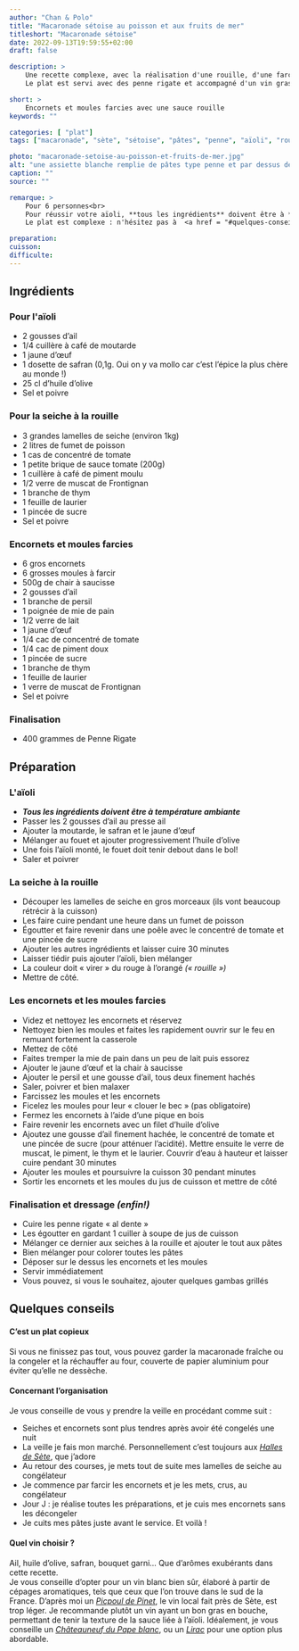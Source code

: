 ```yaml
---
author: "Chan & Polo"
title: "Macaronade sétoise au poisson et aux fruits de mer"
titleshort: "Macaronade sétoise"
date: 2022-09-13T19:59:55+02:00
draft: false

description: >
    Une recette complexe, avec la réalisation d'une rouille, d'une farce pour moules et encornets.<br>
    Le plat est servi avec des penne rigate et accompagné d'un vin gras en bouche.

short: >
    Encornets et moules farcies avec une sauce rouille
keywords: ""

categories: [ "plat"]
tags: ["macaronade", "sète", "sétoise", "pâtes", "penne", "aïoli", "rouille", "seiche", "poisson", "muscat", "encornet", "moule", "chair à saucisse", "piment", "farce"]

photo: "macaronade-setoise-au-poisson-et-fruits-de-mer.jpg"
alt: "une assiette blanche remplie de pâtes type penne et par dessus des encornets farcis et une sauce rouille"
caption: ""
source: ""

remarque: >
    Pour 6 personnes<br>
    Pour réussir votre aïoli, **tous les ingrédients** doivent être à **température ambiante**<br>
    Le plat est complexe : n'hésitez pas à  <a href = "#quelques-conseils">lire nos conseils en fin de recette</a>

preparation: 
cuisson: 
difficulte:
---
```



## Ingrédients
### Pour l'aïoli
- 2 gousses d’ail
- 1/4 cuillère à café de moutarde
- 1 jaune d’œuf
- 1 dosette de safran (0,1g. Oui on y va mollo car c’est l’épice la plus chère au monde !)
- 25 cl d’huile d’olive
- Sel et poivre
### Pour la seiche à la rouille
- 3 grandes lamelles de seiche (environ 1kg)
- 2 litres de fumet de poisson
- 1 cas de concentré de tomate
- 1 petite brique de sauce tomate (200g)
- 1 cuillère à café de piment moulu
- 1/2 verre de muscat de Frontignan
- 1 branche de thym
- 1 feuille de laurier
- 1 pincée de sucre
- Sel et poivre
### Encornets et moules farcies
- 6 gros encornets
- 6 grosses moules à farcir
- 500g de chair à saucisse
- 2 gousses d’ail
- 1 branche de persil
- 1 poignée de mie de pain
- 1/2 verre de lait
- 1 jaune d’œuf
- 1/4 cac de concentré de tomate
- 1/4 cac de piment doux
- 1 pincée de sucre
- 1 branche de thym
- 1 feuille de laurier
- 1 verre de muscat de Frontignan
- Sel et poivre
### Finalisation
- 400 grammes de Penne Rigate
## Préparation
### L'aïoli
- ***Tous les ingrédients doivent être à température ambiante***
- Passer les 2 gousses d’ail au presse ail
- Ajouter la moutarde, le safran et le jaune d’œuf
- Mélanger au fouet et ajouter progressivement l’huile d’olive
- Une fois l’aïoli monté, le fouet doit tenir debout dans le bol!
- Saler et poivrer
### La seiche à la rouille
- Découper les lamelles de seiche en gros morceaux (ils vont beaucoup rétrécir à la cuisson)
- Les faire cuire pendant une heure dans un fumet de poisson
- Égoutter et faire revenir dans une poêle avec le concentré de tomate et une pincée de sucre
- Ajouter les autres ingrédients et laisser cuire 30 minutes
- Laisser tiédir puis ajouter l’aïoli, bien mélanger
- La couleur doit « virer » du rouge à l’orangé *(« rouille »)*
- Mettre de côté.
### Les encornets et les moules farcies
- Videz et nettoyez les encornets et réservez
- Nettoyez bien les moules et faites les rapidement ouvrir sur le feu en remuant fortement la casserole
- Mettez de côté
- Faites tremper la mie de pain dans un peu de lait puis essorez
- Ajouter le jaune d’œuf et la chair à saucisse
- Ajouter le persil et une gousse d’ail, tous deux finement hachés
- Saler, poivrer et bien malaxer
- Farcissez les moules et les encornets
- Ficelez les moules pour leur « clouer le bec » (pas obligatoire)
- Fermez les encornets à l’aide d’une pique en bois
- Faire revenir les encornets avec un filet d’huile d’olive
- Ajoutez une gousse d’ail finement hachée, le concentré de tomate et une pincée de sucre (pour atténuer l’acidité). Mettre ensuite le verre de muscat, le piment, le thym et le laurier. Couvrir d’eau à hauteur et laisser cuire pendant 30 minutes
- Ajouter les moules et poursuivre la cuisson 30 pendant minutes
- Sortir les encornets et les moules du jus de cuisson et mettre de côté
### Finalisation et dressage *(enfin!)*
- Cuire les penne rigate « al dente »
- Les égoutter en gardant 1 cuiller à soupe de jus de cuisson
- Mélanger ce dernier aux seiches à la rouille et ajouter le tout aux pâtes
- Bien mélanger pour colorer toutes les pâtes
- Déposer sur le dessus les encornets et les moules
- Servir immédiatement
- Vous pouvez, si vous le souhaitez, ajouter quelques gambas grillés
## Quelques conseils
#### C’est un plat copieux
Si vous ne finissez pas tout, vous pouvez garder la macaronade fraîche ou la congeler et la réchauffer au four, couverte de papier aluminium pour éviter qu’elle ne dessèche.  
#### Concernant l’organisation
Je vous conseille de vous y prendre la veille en procédant comme suit : 
- Seiches et encornets sont plus tendres après avoir été congelés une nuit
- La veille je fais mon marché. Personnellement c’est toujours aux *[Halles de Sète](https://www.halles-sete.fr/)*, que j’adore
- Au retour des courses, je mets tout de suite mes lamelles de seiche au congélateur
- Je commence par farcir les encornets et je les mets, crus, au congélateur
- Jour J : je réalise toutes les préparations, et je cuis mes encornets sans les décongeler
- Je cuits mes pâtes juste avant le service. Et voilà !
#### Quel vin choisir ?
Ail, huile d’olive, safran, bouquet garni… Que d’arômes exubérants dans cette recette.  
Je vous conseille d’opter pour un vin blanc bien sûr, élaboré à partir de cépages aromatiques, tels que ceux que l’on trouve dans le sud de la France. D’après moi un *[Picpoul de Pinet](https://picpoul-de-pinet.com/)*, le vin local fait près de Sète, est trop léger. Je recommande plutôt un vin ayant un bon gras en bouche, permettant de tenir la texture de la sauce liée à l’aïoli. Idéalement, je vous conseille un *[Châteauneuf du Pape blanc](https://fr.wikipedia.org/wiki/Ch%C3%A2teauneuf-du-pape_(AOC))*, ou un *[Lirac](https://vin-lirac.com/)* pour une option plus abordable.